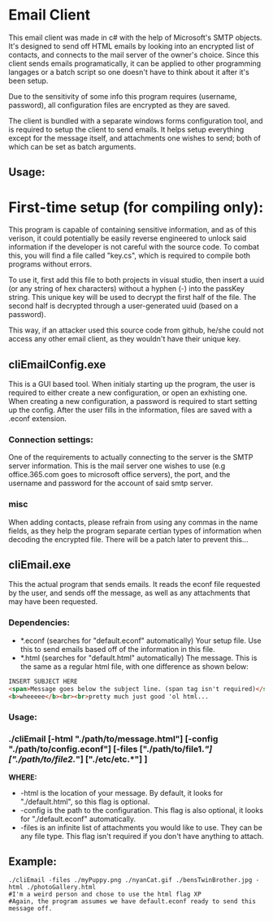 Email Client
============

This email client was made in c# with the help of Microsoft's SMTP objects. It's designed to send off HTML emails by looking into an encrypted list of contacts, and connects to the mail server of the owner's choice. Since this client sends emails programatically, it can be applied to other programming langages or a batch script so one doesn't have to think about it after it's been setup.

Due to the sensitivity of some info this program requires (username, password), all configuration files are encrypted as they are saved.

The client is bundled with a separate windows forms configuration tool, and is required to setup the client to send emails. It helps setup everything except for the message itself, and attachments one wishes to send; both of which can be set as batch arguments.

## Usage:
# First-time setup (for compiling only):
This program is capable of containing sensitive information, and as of this verison, it could potentially be easily reverse engineered to unlock said information if the developer is not careful with the source code.
To combat this, you will find a file called "key.cs", which is required to compile both programs without errors.

To use it, first add this file to both projects in visual studio, then insert a uuid (or any string of hex characters) without a hyphen (-) into the passKey string.
This unique key will be used to decrypt the first half of the file. The second half is decrypted through a user-generated uuid (based on a password).

This way, if an attacker used this source code from github, he/she could not access any other email client, as they wouldn't have their unique key.

## cliEmailConfig.exe

This is a GUI based tool. When initialy starting up the program, the user is required to either create a new configuration, or open an exhisting one. When creating a new configuration, a password is required to start setting up the config. After the user fills in the information, files are saved with a .econf extension.

### Connection settings:
One of the requirements to actually connecting to the server is the SMTP server information. This is the mail server one wishes to use (e.g office.365.com goes to microsoft office servers), the port, and the username and password for the account of said smtp server.

### misc
When adding contacts, please refrain from using any commas in the name fields, as they help the program separate certian types of information when decoding the encrypted file. There will be a patch later to prevent this...

## cliEmail.exe
This the actual program that sends emails. It reads the econf file requested by the user, and sends off the message, as well as any attachments that may have been requested.

### Dependencies:
* *.econf (searches for "default.econf" automatically) Your setup file. Use this to send emails based off of the information in this file.
* *.html (searches for "default.html" automatically) The message. This is the same as a regular html file, with one difference as shown below:

```html
INSERT SUBJECT HERE
<span>Message goes below the subject line. (span tag isn't required)</span>
<b>wheeeee</b><br><br>pretty much just good 'ol html...
```

### Usage:
### ./cliEmail \[-html "./path/to/message.html"\] \[-config "./path/to/config.econf"\] \[-files \["./path/to/file1.*"\] \["./path/to/file2.*"\] \["./etc/etc.*"\] \]

**WHERE:** 
* -html is the location of your message. By default, it looks for "./default.html", so this flag is optional.
* -config is the path to the configuration. This flag is also optional, it looks for "./default.econf" automatically.
* -files is an infinite list of attachments you would like to use. They can be any file type. This flag isn't required if you don't have anything to attach.

## Example:
```
./cliEmail -files ./myPuppy.png ./nyanCat.gif ./bensTwinBrother.jpg -html ./photoGallery.html
#I'm a weird person and chose to use the html flag XP
#Again, the program assumes we have default.econf ready to send this message off.
```